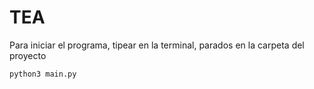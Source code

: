# TEA

Para iniciar el programa, tipear en la terminal, parados en la carpeta del proyecto

    python3 main.py
  
